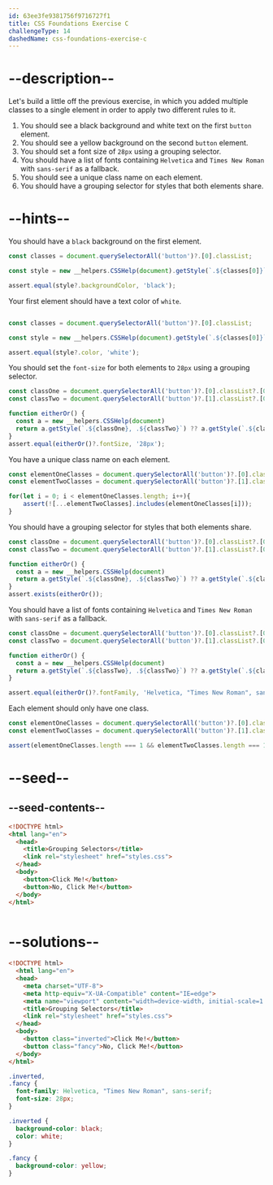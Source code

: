 ```yaml
---
id: 63ee3fe9381756f9716727f1
title: CSS Foundations Exercise C
challengeType: 14
dashedName: css-foundations-exercise-c
---
```


# --description--

Let's build a little off the previous exercise, in which you added multiple classes to a single element in order to apply two different rules to it.

1. You should see a black background and white text on the first `button` element.
1. You should see a yellow background on the second `button` element.
1. You should set a font size of `28px` using a grouping selector.
1. You should have a list of fonts containing `Helvetica` and `Times New Roman` with `sans-serif` as a fallback.
1. You should see a unique class name on each element.
1. You should have a grouping selector for styles that both elements share.

# --hints--

You should have a `black` background on the first element.

```js
const classes = document.querySelectorAll('button')?.[0].classList;

const style = new __helpers.CSSHelp(document).getStyle(`.${classes[0]}`);

assert.equal(style?.backgroundColor, 'black');

```

Your first element should have a text color of `white`.

```js

const classes = document.querySelectorAll('button')?.[0].classList;

const style = new __helpers.CSSHelp(document).getStyle(`.${classes[0]}`);

assert.equal(style?.color, 'white');

```

You should set the `font-size` for both elements to `28px` using a grouping selector.

```js
const classOne = document.querySelectorAll('button')?.[0].classList?.[0];
const classTwo = document.querySelectorAll('button')?.[1].classList?.[0];

function eitherOr() {
  const a = new __helpers.CSSHelp(document)
  return a.getStyle(`.${classOne}, .${classTwo}`) ?? a.getStyle(`.${classTwo}, .${classOne}`);
}
assert.equal(eitherOr()?.fontSize, '28px');
```

You have a unique class name on each element.

```js
const elementOneClasses = document.querySelectorAll('button')?.[0].classList;
const elementTwoClasses = document.querySelectorAll('button')?.[1].classList;

for(let i = 0; i < elementOneClasses.length; i++){
    assert(![...elementTwoClasses].includes(elementOneClasses[i]));
}

```

You should have a grouping selector for styles that both elements share.

```js
const classOne = document.querySelectorAll('button')?.[0].classList?.[0];
const classTwo = document.querySelectorAll('button')?.[1].classList?.[0];

function eitherOr() {
  const a = new __helpers.CSSHelp(document)
  return a.getStyle(`.${classOne}, .${classTwo}`) ?? a.getStyle(`.${classTwo}, .${classOne}`);
}
assert.exists(eitherOr());
```

You should have a list of fonts containing `Helvetica` and `Times New Roman` with `sans-serif` as a fallback.

```js
const classOne = document.querySelectorAll('button')?.[0].classList?.[0];
const classTwo = document.querySelectorAll('button')?.[1].classList?.[0];

function eitherOr() {
  const a = new __helpers.CSSHelp(document)
  return a.getStyle(`.${classTwo}, .${classTwo}`) ?? a.getStyle(`.${classTwo}, .${classOne}`);
}

assert.equal(eitherOr()?.fontFamily, 'Helvetica, "Times New Roman", sans-serif');
```

Each element should only have one class.

```js
const elementOneClasses = document.querySelectorAll('button')?.[0].classList;
const elementTwoClasses = document.querySelectorAll('button')?.[1].classList;

assert(elementOneClasses.length === 1 && elementTwoClasses.length === 1);
```


# --seed--

## --seed-contents--

```html
<!DOCTYPE html>
<html lang="en">
  <head>
    <title>Grouping Selectors</title>
    <link rel="stylesheet" href="styles.css">
  </head>
  <body>
    <button>Click Me!</button>
    <button>No, Click Me!</button>
  </body>
</html>
```

```css

```

# --solutions--

```html
<!DOCTYPE html>
  <html lang="en">
  <head>
    <meta charset="UTF-8">
    <meta http-equiv="X-UA-Compatible" content="IE=edge">
    <meta name="viewport" content="width=device-width, initial-scale=1.0">
    <title>Grouping Selectors</title>
    <link rel="stylesheet" href="styles.css">
  </head>
  <body>
    <button class="inverted">Click Me!</button>
    <button class="fancy">No, Click Me!</button>
  </body>
</html>
```

```css
.inverted,
.fancy {
  font-family: Helvetica, "Times New Roman", sans-serif;
  font-size: 28px;
}

.inverted {
  background-color: black;
  color: white;
}

.fancy {
  background-color: yellow;
}
```
